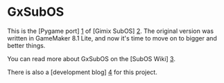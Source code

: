 GxSubOS
=======

This is the [Pygame port] [1] of [Gimix SubOS] [2]. The original version was written in GameMaker 8.1 Lite, and now it's time to move on to bigger and better things.

You can read more about GxSubOS on the [SubOS Wiki] [3].

There is also a [development blog] [4] for this project.

  [1]: http://pygame.org/news.html  "Pygame"
  [2]: https://sites.google.com/site/gimixsubos/ "Gimix SubOS"
  [3]: http://gmsubos.wikia.com/wiki/Gimix_SubOS "GxSubOS page on SubOS Wiki"
  [4]: http://gimixsubos.blogspot.com/ "Gimix SubOS News"